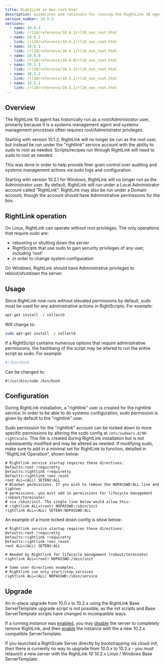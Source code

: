 ```yaml
---
title: RightLink as Non-root User
description: Guidelines and rationale for running the RightLink 10 agent as a non-root user.
version_number: 10.5.3
versions:
  - name: 10.6.3
    link: /rl10/reference/10.6.3/rl10_non_root.html
  - name: 10.6.2
    link: /rl10/reference/10.6.2/rl10_non_root.html
  - name: 10.6.1
    link: /rl10/reference/10.6.1/rl10_non_root.html
  - name: 10.6.0
    link: /rl10/reference/10.6.0/rl10_non_root.html
  - name: 10.5.3
    link: /rl10/reference/10.5.3/rl10_non_root.html
  - name: 10.5.2
    link: /rl10/reference/10.5.2/rl10_non_root.html
  - name: 10.5.1
    link: /rl10/reference/10.5.1/rl10_non_root.html
---
```


## Overview

The RightLink 10 agent has historically run as a root/Administrator user, primarily because it
is a systems management agent and systems management processes often requires root/Administrator
privileges.

Starting with version 10.1.2, RightLink will no longer be run as the root user,
but instead be run under the "rightlink" service account with the ability to
sudo to root as needed. Scripts/recipes run through RightLink will need to sudo
to root as needed.

This was done in order to help provide finer grain control over auditing and
systems management actions via sudo logs and configuration.

Starting with version 10.2.1 for Windows, RightLink will no longer run as the
Administrator user. By default, RightLink will run under a Local Administrator
account called "RightLink". RightLink may also be run under a Domain account,
though the account should have Administrative permissions for the box.

## RightLink operation

On Linux, RightLink can operate without root privileges. The only operations that require sudo are:
* rebooting or shutting down the server
* RightScripts that use sudo to gain security privileges of any user, including 'root'
* in order to change system configuration

On Windows, RightLink should have Administrative privileges to reboot/shutdown the server.

## Usage

Since RightLink now runs without elevated permissions by default, sudo must be
used for any administrative actions in RightScripts. For example:
  ~~~ bash
  apt-get install -y collectd
  ~~~

Will change to:
  ~~~ bash
  sudo apt-get install -y collectd
  ~~~

If a RightScript contains numerous options that require administrative permissions,
the hashbang of the script may be altered to run the entire script as sudo. For
example:
  ~~~ bash
  #!/bin/bash
  ~~~

Can be changed to:
  ~~~
  #!/usr/bin/sudo /bin/bash
  ~~~

## Configuration

During RightLink installation, a "rightlink" user is created for the rightlink service. In order to be able to do systems configuration, sudo permission is given by default to the "rightlink" user.

Sudo permission for the "rightlink" account can be locked down to more specific permissions by altering the
sudo config at `/etc/sudoers.d/90-rightscale`. This file is created during RightLink
installation but is not subsequently modified and may be altered as needed.
If modifying sudo, make sure to add in a minimal set for RightLink to function,
detailed in "RightLink Operation", shown below:

  ~~~
  # Rightlink service startup requires these directives:
  Defaults:root !requiretty
  Defaults:rightlink !requiretty
  Defaults:rightlink !env_reset
  root ALL=(ALL) SETENV:ALL
  # Blanket permissions. If you wish to remove the NOPASSWD:ALL line and tighten
  # permissions, you must add in permissions for lifecycle management (reboot/terminate)
  # via /sbin/init. The single line below would allow this:
  # rightlink ALL=(root) NOPASSWD:/sbin/init
  rightlink ALL=(ALL) SETENV:NOPASSWD:ALL
  ~~~

An example of a more locked down config is show below:

  ~~~
  # Rightlink service startup requires these directives:
  Defaults:root !requiretty
  Defaults:rightlink !requiretty
  Defaults:rightlink !env_reset
  root ALL=(ALL) SETENV:ALL

  # Needed by Rightlink for lifecycle management (reboot/terminate)
  rightlink ALL=(root) NOPASSWD:/sbin/init

  # Some user directives examples.
  # Rightlink can only start/stop services
  rightlink ALL=(ALL) NOPASSWD:/sbin/service
  ~~~

## Upgrade

An in-place upgrade from 10.0.x to 10.2.x using the RightLink Base ServerTemplate upgrade
script is not possible, as the init scripts and Base ServerTemplate scripts have changed
in incompatible ways.

If a running instance was [enabled](rl10_enable_running_instances.html), you may
[disable](rl10_disable_enabled_server.html) the server to completely remove
RightLink, and then [enable](rl10_enable_running_instances.html) the instance
with the a new 10.2.x compatible ServerTemplate.

If you launched a RightScale Server directly by bootstrapping via cloud-init, then
there is currently no way to upgrade from 10.0.x to 10.2.x - you must relaunch a
new server with the RightLink 10 10.2.x Linux / Windows Base ServerTemplate.
